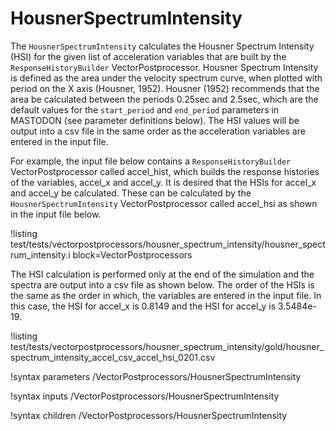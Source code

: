 # HousnerSpectrumIntensity
The `HousnerSpectrumIntensity` calculates the Housner Spectrum Intensity (HSI) for the given list of acceleration variables that are built by the `ResponseHistoryBuilder` VectorPostprocessor. Housner Spectrum Intensity is defined as the area under the velocity spectrum curve, when plotted with period on the X axis (Housner, 1952). Housner (1952) recommends that the area be calculated between the periods 0.25sec and 2.5sec, which are the default values for the `start_period` and `end_period` parameters in MASTODON (see parameter definitions below). The HSI values will be output into a csv file in the same order as the acceleration variables are entered in the input file.

For example, the input file below contains a `ResponseHistoryBuilder` VectorPostprocessor called accel_hist, which builds the response histories of the variables, accel_x and accel_y. It is desired that the HSIs for accel_x and accel_y be calculated. These can be calculated by the `HousnerSpectrumIntensity` VectorPostprocessor called accel_hsi as shown in the input file below.

!listing test/tests/vectorpostprocessors/housner_spectrum_intensity/housner_spectrum_intensity.i block=VectorPostprocessors

The HSI calculation is performed only at the end of the simulation and the spectra are output into a csv file as shown below. The order of the HSIs is the same as the order in which, the variables are entered in the input file. In this case, the HSI for accel_x is 0.8149 and the HSI for accel_y is 3.5484e-19.

!listing test/tests/vectorpostprocessors/housner_spectrum_intensity/gold/housner_spectrum_intensity_accel_csv_accel_hsi_0201.csv

!syntax parameters /VectorPostprocessors/HousnerSpectrumIntensity

!syntax inputs /VectorPostprocessors/HousnerSpectrumIntensity

!syntax children /VectorPostprocessors/HousnerSpectrumIntensity
